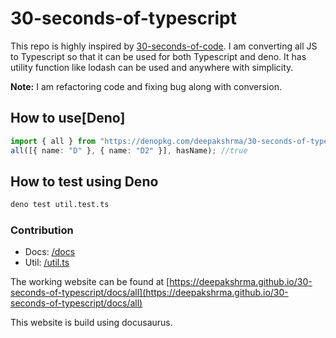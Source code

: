 # 30-seconds-of-typescript

This repo is highly inspired by [30-seconds-of-code](https://github.com/30-seconds/30-seconds-of-code). I am converting all JS to Typescript so that it can be used for both Typescript and deno. It has utility function like lodash can be used and anywhere with simplicity.

**Note:** I am refactoring code and fixing bug along with conversion.

## How to use[Deno]

```ts
import { all } from "https://denopkg.com/deepakshrma/30-seconds-of-typescript/index.ts";
all([{ name: "D" }, { name: "D2" }], hasName); //true
```

## How to test using Deno

```bash
deno test util.test.ts
```

### Contribution

- Docs: [/docs](/docs)
- Util: [/util.ts](/util.ts)

The working website can be found at [https://deepakshrma.github.io/30-seconds-of-typescript/docs/all](https://deepakshrma.github.io/30-seconds-of-typescript/docs/all)

This website is build using docusaurus.
